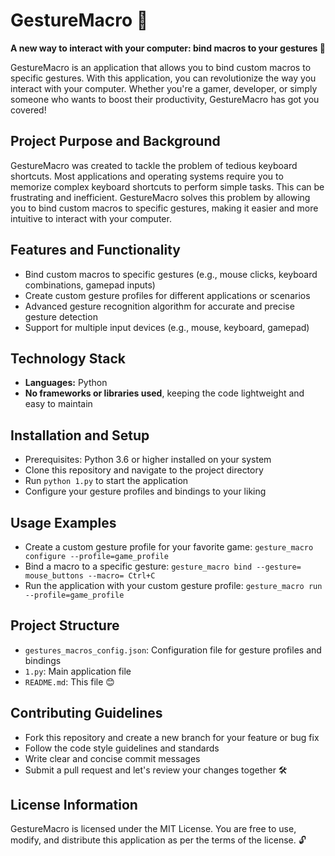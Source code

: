 **GestureMacro** :bug:
================

**A new way to interact with your computer: bind macros to your gestures 🚀**

GestureMacro is an application that allows you to bind custom macros to specific gestures. With this application, you can revolutionize the way you interact with your computer. Whether you're a gamer, developer, or simply someone who wants to boost their productivity, GestureMacro has got you covered!

**Project Purpose and Background**
-----------------------------

GestureMacro was created to tackle the problem of tedious keyboard shortcuts. Most applications and operating systems require you to memorize complex keyboard shortcuts to perform simple tasks. This can be frustrating and inefficient. GestureMacro solves this problem by allowing you to bind custom macros to specific gestures, making it easier and more intuitive to interact with your computer.

**Features and Functionality**
---------------------------

* Bind custom macros to specific gestures (e.g., mouse clicks, keyboard combinations, gamepad inputs)
* Create custom gesture profiles for different applications or scenarios
* Advanced gesture recognition algorithm for accurate and precise gesture detection
* Support for multiple input devices (e.g., mouse, keyboard, gamepad)

**Technology Stack**
-------------------

* **Languages:** Python
* **No frameworks or libraries used**, keeping the code lightweight and easy to maintain

**Installation and Setup**
-------------------------

* Prerequisites: Python 3.6 or higher installed on your system
* Clone this repository and navigate to the project directory
* Run `python 1.py` to start the application
* Configure your gesture profiles and bindings to your liking

**Usage Examples**
-----------------

* Create a custom gesture profile for your favorite game: `gesture_macro configure --profile=game_profile`
* Bind a macro to a specific gesture: `gesture_macro bind --gesture= mouse_buttons --macro= Ctrl+C`
* Run the application with your custom gesture profile: `gesture_macro run --profile=game_profile`

**Project Structure**
-------------------

* `gestures_macros_config.json`: Configuration file for gesture profiles and bindings
* `1.py`: Main application file
* `README.md`: This file 😊

**Contributing Guidelines**
-------------------------

* Fork this repository and create a new branch for your feature or bug fix
* Follow the code style guidelines and standards
* Write clear and concise commit messages
* Submit a pull request and let's review your changes together 🛠️

**License Information**
---------------------

GestureMacro is licensed under the MIT License. You are free to use, modify, and distribute this application as per the terms of the license. 🔓

